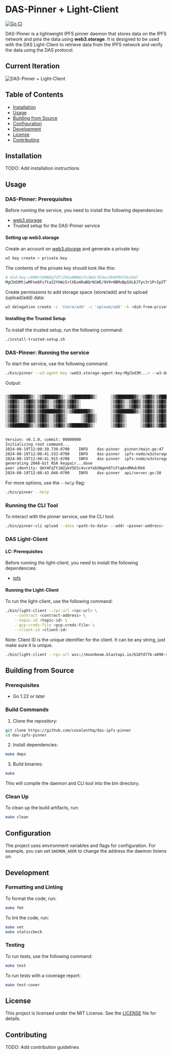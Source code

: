 # DAS-Pinner + Light-Client

[![Go CI](https://github.com/covalenthq/das-ipfs-pinner/actions/workflows/go.yml/badge.svg)](https://github.com/covalenthq/das-ipfs-pinner/actions)

DAS-Pinner is a lightweight IPFS pinner daemon that stores data on the IPFS network and pins the data using **web3.storage**. It is designed to be used with the DAS Light-Client to retrieve data from the IPFS network and verify the data using the DAS protocol.

## Current Iteration

![DAS-Pinner + Light-Client](assets/iteration1.png)

## Table of Contents

- [Installation](#installation)
- [Usage](#usage)
- [Building from Source](#building-from-source)
- [Configuration](#configuration)
- [Development](#development)
- [License](#license)
- [Contributing](#contributing)

## Installation

TODO: Add installation instructions

## Usage

### DAS-Pinner: Prerequisites

Before running the service, you need to install the following dependencies:

- [web3.storage](https://web3.storage/docs/go-w3up/#install-w3-cli)
- Trusted setup for the DAS-Pinner service

#### Setting up web3.storage

Create an account on [web3.storage](https://web3.storage/docs/how-to/create-account/#using-the-cli) and generate a private key:

```sh
w3 key create > private.key
```

The contents of the private key should look like this:

```sh
# did:key:z6MkhtbMWQq7dTrZXGuNMWQcFs3Wdr3E4esVbHFMX7GkiHmf
MgCbd3MtiwMFne6Fx7ta22YhWzI+lXEa4KwBQrN1WE/9V9+0BMxBp5XL6JTyn3r1P+IpZTTWBfp+800KqlpkAtCykk1Y=
```

Create permissions to add storage space (store/add) and to upload (upload/add) data:

```sh
w3 delegation create -c 'store/add' -c 'upload/add' -k <did-from-private.key> -o delegation.proof
```

#### Installing the Trusted Setup

To install the trusted setup, run the following command:

```sh
./install-trusted-setup.sh
```

### DAS-Pinner: Running the service

To start the service, use the following command:

```sh
./bin/pinner --w3-agent-key <web3.storage-agent-key:MgCbd3M...> --w3-delegation-proof-path delegation.proof
```

Output:

```sh

░▒▓███████▓▒░ ░▒▓██████▓▒░ ░▒▓███████▓▒░      ░▒▓███████▓▒░░▒▓█▓▒░▒▓███████▓▒░░▒▓███████▓▒░░▒▓████████▓▒░▒▓███████▓▒░  
░▒▓█▓▒░░▒▓█▓▒░▒▓█▓▒░░▒▓█▓▒░▒▓█▓▒░             ░▒▓█▓▒░░▒▓█▓▒░▒▓█▓▒░▒▓█▓▒░░▒▓█▓▒░▒▓█▓▒░░▒▓█▓▒░▒▓█▓▒░      ░▒▓█▓▒░░▒▓█▓▒░ 
░▒▓█▓▒░░▒▓█▓▒░▒▓█▓▒░░▒▓█▓▒░▒▓█▓▒░             ░▒▓█▓▒░░▒▓█▓▒░▒▓█▓▒░▒▓█▓▒░░▒▓█▓▒░▒▓█▓▒░░▒▓█▓▒░▒▓█▓▒░      ░▒▓█▓▒░░▒▓█▓▒░ 
░▒▓█▓▒░░▒▓█▓▒░▒▓████████▓▒░░▒▓██████▓▒░       ░▒▓███████▓▒░░▒▓█▓▒░▒▓█▓▒░░▒▓█▓▒░▒▓█▓▒░░▒▓█▓▒░▒▓██████▓▒░ ░▒▓███████▓▒░  
░▒▓█▓▒░░▒▓█▓▒░▒▓█▓▒░░▒▓█▓▒░      ░▒▓█▓▒░      ░▒▓█▓▒░      ░▒▓█▓▒░▒▓█▓▒░░▒▓█▓▒░▒▓█▓▒░░▒▓█▓▒░▒▓█▓▒░      ░▒▓█▓▒░░▒▓█▓▒░ 
░▒▓█▓▒░░▒▓█▓▒░▒▓█▓▒░░▒▓█▓▒░      ░▒▓█▓▒░      ░▒▓█▓▒░      ░▒▓█▓▒░▒▓█▓▒░░▒▓█▓▒░▒▓█▓▒░░▒▓█▓▒░▒▓█▓▒░      ░▒▓█▓▒░░▒▓█▓▒░ 
░▒▓███████▓▒░░▒▓█▓▒░░▒▓█▓▒░▒▓███████▓▒░       ░▒▓█▓▒░      ░▒▓█▓▒░▒▓█▓▒░░▒▓█▓▒░▒▓█▓▒░░▒▓█▓▒░▒▓████████▓▒░▒▓█▓▒░░▒▓█▓▒░ 
                                                                                                                       

Version: v0.1.0, commit: 00000000
Initializing root command...
2024-08-19T12:08:39.730-0700	INFO	das-pinner	pinner/main.go:47	Initializing trusted setup...
2024-08-19T12:08:41.533-0700	INFO	das-pinner	ipfs-node/w3storage.go:68	Initialized W3Storage with agent DID: did:key:z6MkfvChtMB5d5WJRGinGBWV1uuVdD6VmefLKPRU8Yog79YS
2024-08-19T12:08:41.915-0700	INFO	das-pinner	ipfs-node/w3storage.go:75	Added space with DID: did:key:z6MkiAxv94CHcwEmFxCRzrkCGq4MJDc1VC8PCCrkgA8wyAHz
generating 2048-bit RSA keypair...done
peer identity: QmY4FqTtiWZykV5D1c4vceYabSNqeh6TsFtqAndMAdcRk6
2024-08-19T12:08:43.046-0700	INFO	das-pinner	api/server.go:58	Starting server on 127.0.0.1:3001...
```

For more options, use the `--help` flag:

```sh
./bin/pinner --help
```

### Running the CLI Tool

To interact with the pinner service, use the CLI tool:

```sh
./bin/pinner-cli upload --data <path-to-data> --addr <pinner-address>
```

### DAS Light-Client

#### LC: Prerequisites

Before running the light-client, you need to install the following dependencies:

- [ipfs](https://docs.ipfs.io/install/command-line/)

#### Running the Light-Client

To run the light-client, use the following command:

```sh
./bin/light-client --rpc-url <rpc-url> \
    --contract <contract-address> \
    --topic-id <topic-id> \
    --gcp-creds-file <gcp-creds-file> \
    --client-id <client-id> 
```

Note: Client ID is the unique identifier for the client. It can be any string, just make sure it is unique.

```sh
./bin/light-client --rpc-url wss://moonbeam.blastapi.io/618fd77b-a090-457b-b08a-373398006a5e --contract 0x4932bDc983e5146224b9C2e68cfFBFEb004A2824 --topic-id DAS-TO-BQ --gcp-creds-file gcp-creds.json --client-id ${CLIENT_ID}
```

## Building from Source

### Prerequisites

- Go 1.22 or later

### Build Commands

1. Clone the repository:

```sh
git clone https://github.com/covalenthq/das-ipfs-pinner
cd das-ipfs-pinner
```

2. Install dependencies:

```sh
make deps
```

3. Build binaries:

```sh
make
```

This will compile the daemon and CLI tool into the bin directory.

### Clean Up

To clean up the build artifacts, run:

```sh
make clean
```

## Configuration

The project uses environment variables and flags for configuration. For example, you can set `DAEMON_ADDR` to change the address the daemon listens on.

## Development

### Formatting and Linting

To format the code, run:

```sh
make fmt
```

To lint the code, run:

```sh
make vet
make staticcheck
```

### Testing

To run tests, use the following command:

```sh
make test
```

To run tests with a coverage report:

```sh
make test-cover
```

## License

This project is licensed under the MIT License. See the [LICENSE](LICENSE) file for details.


## Contributing

TODO: Add contribution guidelines
